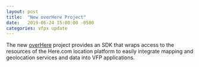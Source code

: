 ```yaml
---
layout: post
title:  "New overHere Project"
date:   2019-06-24 15:00:00 -0500
categories: vfpx update
---
```


The new [overHere](https://github.com/atlopes/overHere) project provides an SDK that wraps access to the resources of the Here.com location platform to easily integrate mapping and geolocation services and data into VFP applications.